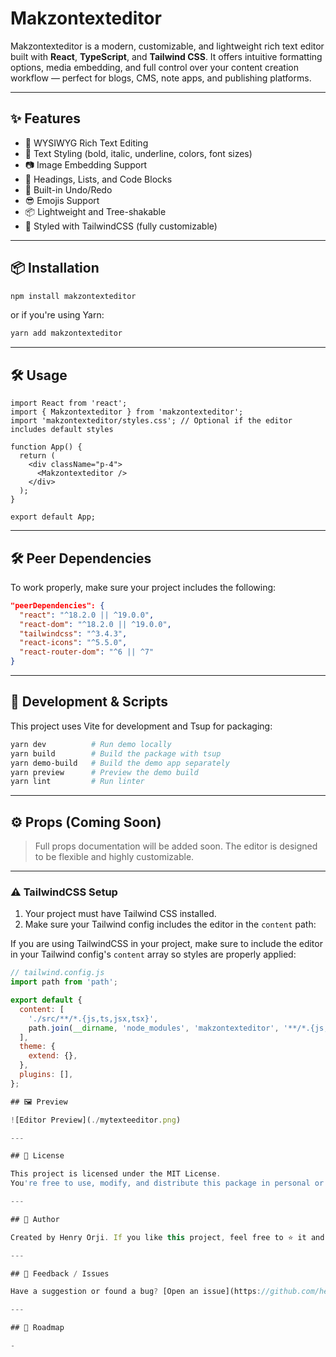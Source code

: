 # Makzontexteditor



Makzontexteditor is a modern, customizable, and lightweight rich text editor built with **React**, **TypeScript**, and **Tailwind CSS**. It offers intuitive formatting options, media embedding, and full control over your content creation workflow — perfect for blogs, CMS, note apps, and publishing platforms.

---

## ✨ Features

- 📝 WYSIWYG Rich Text Editing
- 🎨 Text Styling (bold, italic, underline, colors, font sizes)
- 📷 Image Embedding Support
- 🎯 Headings, Lists, and Code Blocks
- 💾 Built-in Undo/Redo
- 😎 Emojis Support
- 📦 Lightweight and Tree-shakable
- 💅 Styled with TailwindCSS (fully customizable)

---

## 📦 Installation

```bash
npm install makzontexteditor
```

or if you're using Yarn:

```bash
yarn add makzontexteditor
```

---

## 🛠 Usage

```tsx
import React from 'react';
import { Makzontexteditor } from 'makzontexteditor';
import 'makzontexteditor/styles.css'; // Optional if the editor includes default styles

function App() {
  return (
    <div className="p-4">
      <Makzontexteditor />
    </div>
  );
}

export default App;
```

---

## 🛠️ Peer Dependencies

To work properly, make sure your project includes the following:

```json
"peerDependencies": {
  "react": "^18.2.0 || ^19.0.0",
  "react-dom": "^18.2.0 || ^19.0.0",
  "tailwindcss": "^3.4.3",
  "react-icons": "^5.5.0",
  "react-router-dom": "^6 || ^7"
}
```

---

## 🧪 Development & Scripts

This project uses Vite for development and Tsup for packaging:

```bash
yarn dev          # Run demo locally
yarn build        # Build the package with tsup
yarn demo-build   # Build the demo app separately
yarn preview      # Preview the demo build
yarn lint         # Run linter

```

---

## ⚙️ Props (Coming Soon)

> Full props documentation will be added soon. The editor is designed to be flexible and highly customizable.

---

### ⚠️ TailwindCSS Setup

1. Your project must have Tailwind CSS installed.
2. Make sure your Tailwind config includes the editor in the `content` path:

If you are using TailwindCSS in your project, make sure to include the editor in your Tailwind config's `content` array so styles are properly applied:

```js
// tailwind.config.js
import path from 'path';

export default {
  content: [
    './src/**/*.{js,ts,jsx,tsx}',
    path.join(__dirname, 'node_modules', 'makzontexteditor', '**/*.{js,ts,jsx,tsx}')
  ],
  theme: {
    extend: {},
  },
  plugins: [],
};

## 🖼 Preview

![Editor Preview](./mytexteeditor.png)

---

## 📜 License

This project is licensed under the MIT License.
You're free to use, modify, and distribute this package in personal or commercial projects. Attribution is appreciated but not required.

---

## 🙌 Author

Created by Henry Orji. If you like this project, feel free to ⭐ it and contribute!

---

## 📮 Feedback / Issues

Have a suggestion or found a bug? [Open an issue](https://github.com/henrygad/makzontexteditor.git) or submit a PR.

---

## 🔮 Roadmap

-

